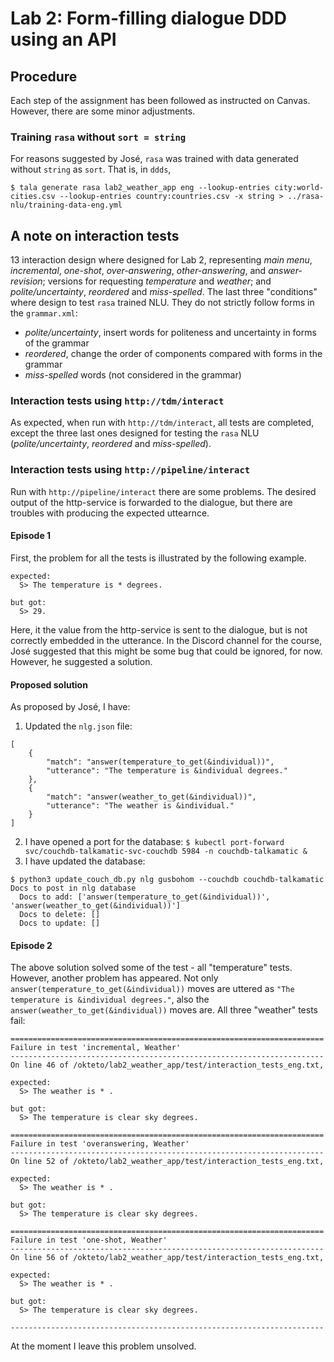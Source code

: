 # Lab 2: Form-filling dialogue DDD using an API
## Procedure
Each step of the assignment has been followed as instructed on Canvas. However, there are some minor adjustments.
### Training `rasa` without `sort = string`
For reasons suggested by José, `rasa` was trained with data generated without `string` as `sort`. That is, in `ddds`,

```
$ tala generate rasa lab2_weather_app eng --lookup-entries city:world-cities.csv --lookup-entries country:countries.csv -x string > ../rasa-nlu/training-data-eng.yml 
```
## A note on interaction tests
13 interaction design where designed for Lab 2, representing *main menu*, *incremental*, *one-shot*, *over-answering*, *other-answering*, and *answer-revision*; versions for requesting *temperature* and *weather*; and *polite/uncertainty*, *reordered* and *miss-spelled*. The last three "conditions" where design to test `rasa` trained NLU. They do not strictly follow forms in the `grammar.xml`:

-	*polite/uncertainty*, insert words for politeness and uncertainty in forms of the grammar
-	*reordered*, change the order of components compared with forms in the grammar
-	*miss-spelled* words (not considered in the grammar)

### Interaction tests using `http://tdm/interact`
As expected, when run with `http://tdm/interact`, all tests are completed, except the three last ones designed for testing the `rasa` NLU (*polite/uncertainty*, *reordered* and *miss-spelled*). 
### Interaction tests using `http://pipeline/interact`
Run with `http://pipeline/interact` there are some problems. The desired output of the http-service is forwarded to the dialogue, but there are troubles with producing the expected uttearnce. 

#### Episode 1
First, the problem for all the tests is illustrated by the following example.

```
expected:
  S> The temperature is * degrees.

but got:
  S> 29.
```
Here, it the value from the http-service is sent to the dialogue, but is not correctly embedded in the utterance. In the Discord channel for the course, José suggested that this might be some bug that could be ignored, for now. However, he suggested a solution.

#### Proposed solution 
As proposed by José, I have:
1. Updated the `nlg.json` file:
```
[
    {
        "match": "answer(temperature_to_get(&individual))",
        "utterance": "The temperature is &individual degrees."
    },
    {
        "match": "answer(weather_to_get(&individual))",
        "utterance": "The weather is &individual."
    }
]
```
2. I have opened a port for the database: `$ kubectl port-forward svc/couchdb-talkamatic-svc-couchdb 5984 -n couchdb-talkamatic &`
3. I have updated the database:
```
$ python3 update_couch_db.py nlg gusbohom --couchdb couchdb-talkamatic
Docs to post in nlg database
  Docs to add: ['answer(temperature_to_get(&individual))', 'answer(weather_to_get(&individual))']
  Docs to delete: []
  Docs to update: []
```

#### Episode 2
The above solution solved some of the test - all "temperature" tests. However, another problem has appeared. Not only `answer(temperature_to_get(&individual))` moves are uttered as `"The temperature is &individual degrees."`, also the `answer(weather_to_get(&individual))` moves are. All three "weather" tests fail:
```
======================================================================
Failure in test 'incremental, Weather'
----------------------------------------------------------------------
On line 46 of /okteto/lab2_weather_app/test/interaction_tests_eng.txt,

expected:
  S> The weather is * .

but got:
  S> The temperature is clear sky degrees.

======================================================================
Failure in test 'overanswering, Weather'
----------------------------------------------------------------------
On line 52 of /okteto/lab2_weather_app/test/interaction_tests_eng.txt,

expected:
  S> The weather is * .

but got:
  S> The temperature is clear sky degrees.

======================================================================
Failure in test 'one-shot, Weather'
----------------------------------------------------------------------
On line 56 of /okteto/lab2_weather_app/test/interaction_tests_eng.txt,

expected:
  S> The weather is * .

but got:
  S> The temperature is clear sky degrees.

----------------------------------------------------------------------
```
At the moment I leave this problem unsolved. 